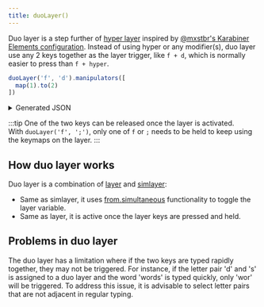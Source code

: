 ```yaml
---
title: duoLayer()
---
```


Duo layer is a step further of [hyper layer](./hyper-layer) inspired by [@mxstbr's Karabiner Elements configuration](https://github.com/mxstbr/karabiner).
Instead of using hyper or any modifier(s), duo layer use any 2 keys together as the 
layer trigger, like `f + d`, which is normally easier to press than `f + hyper`.

```typescript
duoLayer('f', 'd').manipulators([
  map(1).to(2)
])
```

<details>
<summary>Generated JSON</summary>

```json
{
  "description": "Layer - duo-layer-f-d",
  "manipulators": [
    {
      "type": "basic",
      "from": {
        "simultaneous": [
          {"key_code": "f"},
          {"key_code": "d"}
        ],
        "simultaneous_options": {
          "to_after_key_up": [
            {"set_variable": {"name": "duo-layer-f-d", "value": 0}}
          ]
        },
        "modifiers": {"optional": ["any"]}
      },
      "parameters": {"basic.simultaneous_threshold_milliseconds": 200},
      "to": [
        {"set_variable": {"name": "duo-layer-f-d", "value": 1}}
      ]
    },
    {
      "type": "basic",
      "from": {"key_code": "1"},
      "to": [
        {"key_code": "2"}
      ],
      "conditions": [
        {"type": "variable_if", "name": "duo-layer-f-d", "value": 1}
      ]
    }
  ]
}
```

</details>

:::tip
One of the two keys can be released once the layer is activated. <br/> 
With `duoLayer('f', ';')`, only one of `f` or `;` needs to be held to keep using 
the keymaps on the layer.
:::

## How duo layer works

Duo layer is a combination of [layer](./layer) and [simlayer](./simlayer): 

- Same as simlayer, it uses [from.simultaneous](https://karabiner-elements.pqrs.org/docs/json/complex-modifications-manipulator-definition/from/simultaneous/)
  functionality to toggle the layer variable. 
- Same as layer, it is active once the layer keys are pressed and held. 

## Problems in duo layer

The duo layer has a limitation where if the two keys are typed rapidly together, 
they may not be triggered. For instance, if the letter pair 'd' and 's' 
is assigned to a duo layer and the word 'words' is typed quickly, 
only 'wor' will be triggered. To address this issue, it is advisable to select 
letter pairs that are not adjacent in regular typing.
